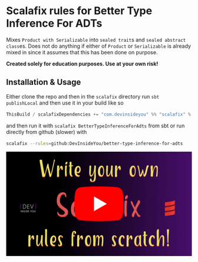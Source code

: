 # Scalafix rules for Better Type Inference For ADTs

Mixes `Product with Serializable` into `sealed trait`s and `sealed abstract class`es. Does not do anything if either of `Product` or `Serializable` is already mixed in since it assumes that this has been done on purpose.

**Created solely for education purposes. Use at your own risk!**

## Installation & Usage
Either clone the repo and then in the `scalafix` directory run `sbt publishLocal` and then use it in your build like so
```scala
ThisBuild / scalafixDependencies += "com.devinsideyou" %% "scalafix" % "0.0.1-SNAPSHOT"
```
and then run it with `scalafix BetterTypeInferenceForAdts` from sbt or run directly from github (slower) with
```bash
scalafix --rules=github:DevInsideYou/better-type-inference-for-adts
```

[![Watch on YouTube](resources/thumbnail_youtube.jpg)](https://youtu.be/uh7VFcOpu20 "Watch on YouTube")
